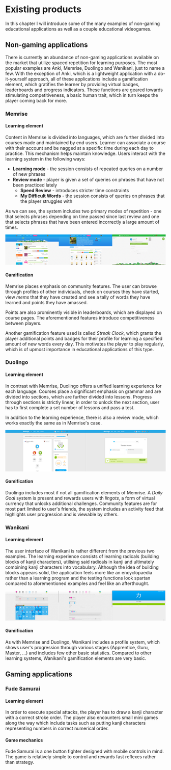 # Existing products

In this chapter I will introduce some of the many examples of non-gaming educational applications as well as a couple educational videogames.

## Non-gaming applications

There is currently an abundance of non-gaming applications available on the market that utilize spaced repetition for learning purposes. The most popular examples are Anki, Memrise, Duolingo and Wanikani, just to name a few. With the exception of Anki, which is a lightweight application with a do-it-yourself approach, all of these applications include a gamification element, which gratifies the learner by providing virtual badges, leaderboards and progress indicators. These functions are geared towards stimulating competitiveness, a basic human trait, which in turn keeps the player coming back for more.

### Memrise

#### Learning element

Content in Memrise is divided into languages, which are further divided into courses made and maintained by end users. Learner can associate a course with their account and be nagged at a specific time during each day to practice. This mechanism helps maintain knowledge. Users interact with the learning system in the following ways:

* **Learning mode** - the session consists of repeated queries on a number of new phrases
* **Review mode** - player is given a set of queries on phrases that have not been practiced lately
	* **Speed Review** - introduces stricter time constraints
	* **My Difficult Words** - the session consists of queries on phrases that the player struggles with

As we can see, the system includes two primary modes of repetition - one that selects phrases depending on time passed since last review and one that selects phrases that have been entered incorrectly a large amount of times.

![alt text](images/memrise.png "Memrise")

#### Gamification

Memrise places emphasis on community features. The user can browse through profiles of other individuals, check on courses they have started, view *mems* that they have created and see a tally of words they have learned and points they have amassed.

Points are also prominently visible in leaderboards, which are displayed on course pages. The aforementioned features introduce competitiveness between players.

Another gamification feature used is called *Streak Clock*, which grants the player additional points and badges for their profile for learning a specified amount of new words every day. This motivates the player to play regularly, which is of upmost importance in educational applications of this type.

### Duolingo

#### Learning element

In contrast with Memrise, Duolingo offers a unified learning experience for each language. Courses place a significant emphasis on grammar and are divided into sections, which are further divided into lessons. Progress through sections is strictly linear, in order to unlock the next section, user has to first complete a set number of lessons and pass a test.

In addition to the learning experience, there is also a review mode, which works exactly the same as in Memrise's case.

![alt text](images/duolingo.png "Duolingo")

#### Gamification

Duolingo includes most if not all gamification elements of Memrise. A *Daily Goal* system is present and rewards users with *lingots*, a form of virtual currency that unlocks additional challenges. Community features are for most part limited to user's friends, the system includes an activity feed that highlights user progression and is viewable by others.

### Wanikani

#### Learning element

The user interface of Wanikani is rather different from the previous two examples. The learning experience consists of learning radicals (building blocks of kanji characters), utilising said radicals in kanji and ultimately combining kanji characters into vocabulary. Although the idea of building blocks appears solid, the application feels more like an encyclopaedia rather than a learning program and the testing functions look spartan compared to aforementioned examples and feel like an afterthought.

![alt text](images/wanikani.png "Wanikani")

#### Gamification

As with Memrise and Duolingo, Wanikani includes a profile system, which shows user's progression through various stages (Apprentice, Guru, Master, ...) and includes few other basic statistics. Compared to other learning systems, Wanikani's gamification elements are very basic.

## Gaming applications

### Fude Samurai

#### Learning element

In order to execute special attacks, the player has to draw a kanji character with a correct stroke order. The player also encounters small mini games along the way which include tasks such as putting kanji characters representing numbers in correct numerical order.

#### Game mechanics

Fude Samurai is a one button fighter designed with mobile controls in mind. The game is relatively simple to control and rewards fast reflexes rather than strategy.

[//]: <> (Memrise - vocabulary)
[//]: <> (Duolingo - grammar)
[//]: <> (Wanikani - kanji)
